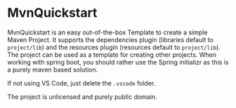 # MvnQuickstart

MvnQuickstart is an easy out-of-the-box Template to create a simple Maven Project. It supports the dependencies plugin (libraries default to `project/lib`) 
and the resources plugin (resources default to `project/lib`). The project can be used as a template for creating other projects. When working with spring boot, 
you should rather use the Spring initializr as this is a purely maven based solution. 

If not using VS Code, just delete the `.vscode` folder.

The project is unlicensed and purely public domain.
